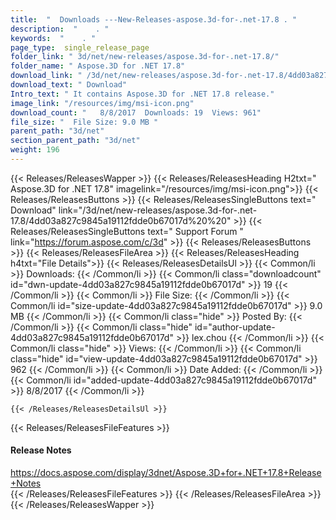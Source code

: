 ```yaml
---
title:  "  Downloads ---New-Releases-aspose.3d-for-.net-17.8 . " 
description:  "    . " 
keywords:  "    . " 
page_type:  single_release_page
folder_link: " 3d/net/new-releases/aspose.3d-for-.net-17.8/"
folder_name: " Aspose.3D for .NET 17.8"
download_link: " /3d/net/new-releases/aspose.3d-for-.net-17.8/4dd03a827c9845a19112fdde0b67017d"
download_text: " Download"
Intro_text: " It contains Aspose.3D for .NET 17.8 release."
image_link: "/resources/img/msi-icon.png"
download_count: "   8/8/2017  Downloads: 19  Views: 961"
file_size: "  File Size: 9.0 MB "
parent_path: "3d/net"
section_parent_path: "3d/net"
weight: 196
---
```


{{< Releases/ReleasesWapper >}}
  {{< Releases/ReleasesHeading H2txt=" Aspose.3D for .NET 17.8" imagelink="/resources/img/msi-icon.png">}}
  {{< Releases/ReleasesButtons >}}
    {{< Releases/ReleasesSingleButtons text=" Download" link="/3d/net/new-releases/aspose.3d-for-.net-17.8/4dd03a827c9845a19112fdde0b67017d%20%20" >}}
    {{< Releases/ReleasesSingleButtons text=" Support Forum " link="https://forum.aspose.com/c/3d" >}}
  {{< Releases/ReleasesButtons >}}
  {{< Releases/ReleasesFileArea >}}
    {{< Releases/ReleasesHeading h4txt="File Details">}}
    {{< Releases/ReleasesDetailsUl >}}
            {{< Common/li  >}} Downloads: {{< /Common/li >}} 
      {{< Common/li class="downloadcount" id="dwn-update-4dd03a827c9845a19112fdde0b67017d" >}} 19 {{< /Common/li >}} 
      {{< Common/li  >}} File Size: {{< /Common/li >}} 
      {{< Common/li id="size-update-4dd03a827c9845a19112fdde0b67017d" >}} 9.0 MB {{< /Common/li >}} 
      {{< Common/li  class="hide" >}} Posted By: {{< /Common/li >}} 
      {{< Common/li class="hide" id="author-update-4dd03a827c9845a19112fdde0b67017d" >}} lex.chou {{< /Common/li >}} 
      {{< Common/li class="hide"  >}} Views: {{< /Common/li >}} 
      {{< Common/li class="hide" id="view-update-4dd03a827c9845a19112fdde0b67017d" >}} 962 {{< /Common/li >}} 
      {{< Common/li  >}} Date Added: {{< /Common/li >}} 
      {{< Common/li id="added-update-4dd03a827c9845a19112fdde0b67017d" >}} 8/8/2017 {{< /Common/li >}} 

    {{< /Releases/ReleasesDetailsUl >}}

  {{< Releases/ReleasesFileFeatures >}}
      <h4>Release Notes</h4><div><a href="https://docs.aspose.com/display/3dnet/Aspose.3D+for+.NET+17.8+Release+Notes">https://docs.aspose.com/display/3dnet/Aspose.3D+for+.NET+17.8+Release+Notes</a></div>
  {{< /Releases/ReleasesFileFeatures >}}
 {{< /Releases/ReleasesFileArea >}}
{{< /Releases/ReleasesWapper >}}


